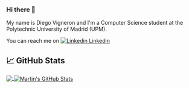 ### Hi there 👋

My name is Diego Vigneron and I'm a Computer Science student at the Polytechnic University of Madrid (UPM).

You can reach me on [![Linkedin](https://i.stack.imgur.com/gVE0j.png) Linkedin](https://www.linkedin.com/in/dvignerono)

## &#x1f4c8; GitHub Stats

<a href="https://github.com/diegovoo/diegovoo">
  <img align="center" src="https://github-readme-stats.vercel.app/api/top-langs/?username=diegovoo&hide=css&title_color=ffffff&text_color=c9cacc&icon_color=2bbc8a&bg_color=1d1f21&langs_count=3" />
</a>
<a href="https://github.com/diegovoo/diegovoo">
  <img align="center" src="https://github-readme-stats.vercel.app/api?username=diegovoo&show_icons=true&line_height=27&count_private=true&title_color=ffffff&text_color=c9cacc&icon_color=2bbc8a&bg_color=1d1f21" alt="Martin's GitHub Stats" />
</a>
<!--
**diegovoo/diegovoo** is a ✨ _special_ ✨ repository because its `README.md` (this file) appears on your GitHub profile.

Here are some ideas to get you started:

- 🔭 I’m currently working on ...
- 🌱 I’m currently learning ...
- 👯 I’m looking to collaborate on ...
- 🤔 I’m looking for help with ...
- 💬 Ask me about ...
- 📫 How to reach me: ...
- 😄 Pronouns: ...
- ⚡ Fun fact: ...
-->


